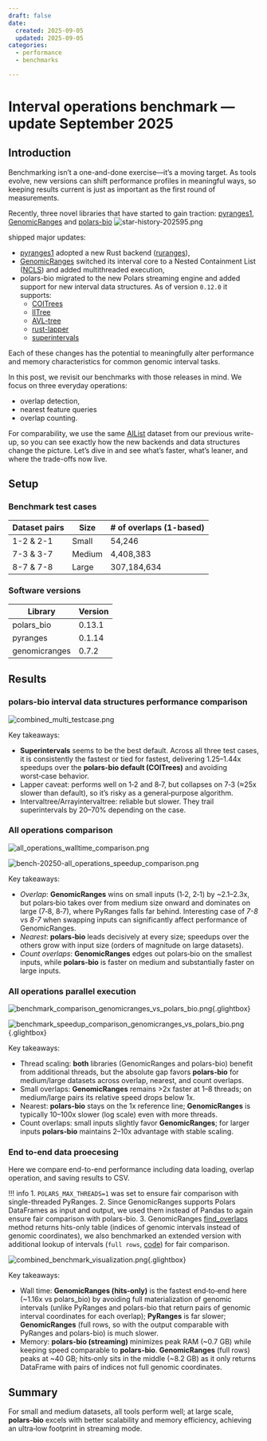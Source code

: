 ```yaml
---
draft: false
date:
  created: 2025-09-05
  updated: 2025-09-05
categories:
  - performance
  - benchmarks

---
```


# Interval operations benchmark — update September 2025

## Introduction
Benchmarking isn’t a one-and-done exercise—it’s a moving target. As tools evolve, new versions can shift performance profiles in meaningful ways, so keeping results current is just as important as the first round of measurements.

Recently, three novel libraries that have started to gain traction: [pyranges1](https://github.com/pyranges/pyranges_1.x), [GenomicRanges](https://github.com/BiocPy/GenomicRanges) and [polars-bio](https://github.com/biodatageeks/polars-bio)
![star-history-202595.png](figures/benchmark-sep-2025/star-history-202595.png)

shipped major updates:

* [pyranges1](https://github.com/pyranges/pyranges_1.x) adopted a new Rust backend ([ruranges](https://github.com/pyranges/ruranges)),
* [GenomicRanges](https://github.com/BiocPy/GenomicRanges) switched its interval core to a Nested Containment List ([NCLS](https://github.com/pyranges/ncls)) and added multithreaded execution,
* polars-bio migrated to the new Polars streaming engine and added support for new interval data structures. As of version `0.12.0` it supports:
    * [COITrees](https://github.com/dcjones/coitrees)
    * [IITree](https://github.com/rust-bio/rust-bio/blob/master/src/data_structures/interval_tree/array_backed_interval_tree.rs)
    * [AVL-tree](https://github.com/rust-bio/rust-bio/blob/master/src/data_structures/interval_tree/avl_interval_tree.rs)
    * [rust-lapper](https://github.com/sstadick/rust-lapper)
    * [superintervals](https://github.com/kcleal/superintervals/)

Each of these changes has the potential to meaningfully alter performance and memory characteristics for common genomic interval tasks.

In this post, we revisit our benchmarks with those releases in mind. We focus on three everyday operations:

* overlap detection,
* nearest feature queries
* overlap counting.

For comparability, we use the same [AIList](/polars-bio/supplement/#real-dataset) dataset from our previous write-up, so you can see exactly how the new backends and data structures change the picture. Let’s dive in and see what’s faster, what’s leaner, and where the trade-offs now live.

## Setup

### Benchmark test cases

| Dataset pairs | Size   | # of overlaps (1-based) |
|---------------|--------|-------------------------|
| 1-2 & 2-1     | Small  | 54,246                  |
| 7-3 & 3-7     | Medium | 4,408,383               |
| 8-7 & 7-8     | Large  | 307,184,634             |



### Software versions

| Library            | Version    |
|--------------------|------------|
| polars_bio         | 0.13.1     |
| pyranges          | 0.1.14     |
| genomicranges     | 0.7.2      |

## Results

### polars-bio interval data structures performance comparison
![combined_multi_testcase.png](figures/benchmark-sep-2025/combined_multi_testcase.png)

Key takeaways:

- **Superintervals** seems to be the best default. Across all three test cases, it is consistently the fastest or tied for fastest, delivering 1.25–1.44x speedups over the **polars-bio default (COITrees)** and avoiding worst‑case behavior.
- Lapper caveat: performs well on 1‑2 and 8‑7, but collapses on 7‑3 (≈25x slower than default), so it’s risky as a general‑purpose algorithm.
- Intervaltree/Arrayintervaltree: reliable but slower. They trail superintervals by 20–70% depending on the case.


### All operations comparison
![all_operations_walltime_comparison.png](figures/benchmark-sep-2025/all_operations_walltime_comparison.png)

![bench-20250-all_operations_speedup_comparison.png](figures/benchmark-sep-2025/bench-20250-all_operations_speedup_comparison.png)

Key takeaways:

- *Overlap*: **GenomicRanges** wins on small inputs (1‑2, 2‑1) by ~2.1–2.3x, but polars‑bio takes over from medium size onward and dominates on large (7‑8, 8‑7), where PyRanges falls far behind. Interesting case of *7-8* vs *8-7* when swapping inputs can significantly affect performance of GenomicRanges.
- *Nearest*: **polars‑bio** leads decisively at every size; speedups over the others grow with input size (orders of magnitude on large datasets).
- *Count overlaps*: **GenomicRanges** edges out polars‑bio on the smallest inputs, while **polars‑bio** is faster on medium and substantially faster on large inputs.

### All operations parallel execution
![benchmark_comparison_genomicranges_vs_polars_bio.png](figures/benchmark-sep-2025/benchmark_comparison_genomicranges_vs_polars_bio.png){.glightbox}

![benchmark_speedup_comparison_genomicranges_vs_polars_bio.png](figures/benchmark-sep-2025/benchmark_speedup_comparison_genomicranges_vs_polars_bio.png){.glightbox}

Key takeaways:

- Thread scaling: **both** libraries (GenomicRanges and polars-bio) benefit from additional threads, but the absolute gap favors **polars‑bio** for medium/large datasets across overlap, nearest, and count overlaps.
- Small overlaps: **GenomicRanges** remains >2x faster at 1–8 threads; on medium/large pairs its relative speed drops below 1x.
- Nearest: **polars‑bio** stays on the 1x reference line; **GenomicRanges** is typically 10–100x slower (log scale) even with more threads.
- Count overlaps: small inputs slightly favor **GenomicRanges**; for larger inputs **polars‑bio** maintains 2–10x advantage with stable scaling.

### End to-end data proecesing

Here we compare end-to-end performance including data loading, overlap operation, and saving results to CSV.

!!! info
     1. `POLARS_MAX_THREADS=1` was set to ensure fair comparison with single-threaded PyRanges.
     2. Since GenomicRanges supports Polars DataFrames as input and output, we used them instead of Pandas to again ensure fair comparison with polars-bio.
     3. GenomicRanges [find_overlaps](https://biocpy.github.io/GenomicRanges/api/genomicranges.html#genomicranges.GenomicRanges.GenomicRanges.find_overlaps) method returns hits-only table (indices of genomic intervals instead of genomic coordinates), we also benchmarked an extended version with additional lookup of intervals (`full rows`, [code](https://github.com/biodatageeks/polars-bio-bench/blob/master/src/utils.py#L99)) for fair comparison.

![combined_benchmark_visualization.png](figures/benchmark-sep-2025/combined_benchmark_visualization.png){.glightbox}

Key takeaways:

- Wall time: **GenomicRanges (hits‑only)** is the fastest end‑to‑end here (~1.16x vs polars_bio) by avoiding full materialization of genomic intervals (unlike PyRanges and polars-bio that return pairs of genomic interval coordinates for each overlap); **PyRanges** is far slower; **GenomicRanges** (full rows, so with the output comparable with PyRanges and polars-bio) is much slower.
- Memory: **polars-bio (streaming)** minimizes peak RAM (~0.7 GB) while keeping speed comparable to **polars-bio**. **GenomicRanges** (full rows) peaks at ~40 GB; hits‑only sits in the middle (~8.2 GB) as it only returns DataFrame with pairs of indices not full genomic coordinates.

## Summary

For small and medium datasets, all tools perform well; at large scale, **polars-bio** excels with better scalability and memory efficiency, achieving an ultra‑low footprint in streaming mode.
